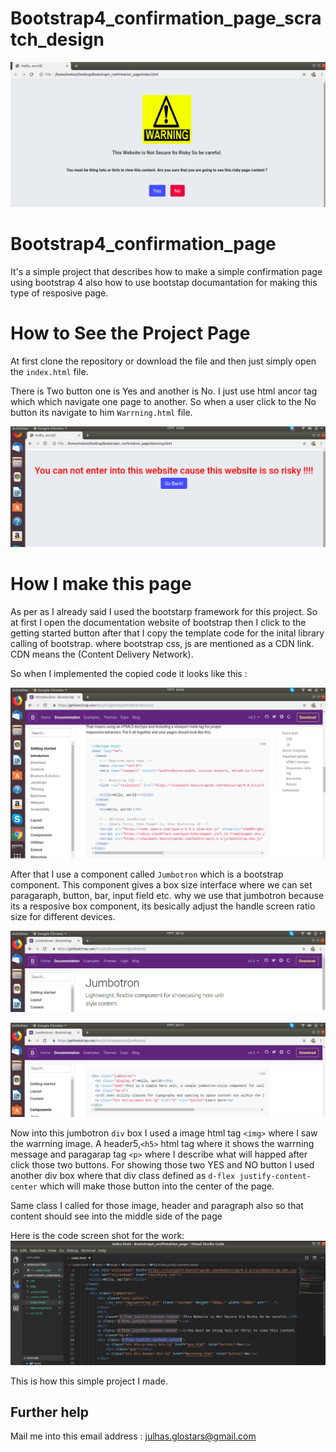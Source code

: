 

# Bootstrap4_confirmation_page_scratch_design




![alt text](https://github.com/Maxyee/Bootstrap4_confirmation_page/blob/master/screenshots/confirm.png)

# Bootstrap4_confirmation_page

It's a simple project that describes how to make a simple confirmation page using bootstrap 4 also how to use bootstap documantation 
for making this type of resposive page.

# How to See the Project Page

At first clone the repository or download the file and then just simply open the `index.html` file.

There is Two button one is Yes and another is No. I just use html ancor tag which <a> which navigate one page to another. So when a user click 
to the No button its navigate to him `Warrning.html` file.

![alt text](https://github.com/Maxyee/Bootstrap4_confirmation_page/blob/master/screenshots/no.png)

# How I make this page

As per as I already said I used the bootstarp framework for this project. So at first I open the documentation website of bootstrap
then I click to the getting started button after that I copy the template code for the inital library calling of bootstrap. where bootstrap
css, js  are mentioned as a CDN link. CDN means the (Content Delivery Network).

So when I implemented the copied code it looks like this :

![alt text](https://github.com/Maxyee/Bootstrap4_confirmation_page/blob/master/screenshots/bootstrapOne.png)

After that I use a component called `Jumbotron` which is a bootstrap component. This component gives a box size interface where
we can set paragaraph, button, bar, input field etc. why we use that jumbotron because its a resposive box component, its besically adjust the 
handle screen ratio size for different devices.

![alt text](https://github.com/Maxyee/Bootstrap4_confirmation_page/blob/master/screenshots/jumboOne.png)

![alt text](https://github.com/Maxyee/Bootstrap4_confirmation_page/blob/master/screenshots/jamboTwo.png)

Now into this jumbotron `div` box I used a image html tag `<img>` where I saw the warrning image. A header5,`<h5>` html tag
where it shows the warrning message and paragarap tag `<p>` where I describe what will happed after click those two buttons.
For showing those two YES and NO button I used another div box where that div class defined as `d-flex justify-content-center`
which will make those button into the center of the page.

Same class I called for those image, header and paragraph also so that content should see into the middle side of the page

Here is the code screen shot for the work:
![alt text](https://github.com/Maxyee/Bootstrap4_confirmation_page/blob/master/screenshots/middlecontent.png)

This is how this simple project I made.


## Further help
Mail me into this email address : julhas.glostars@gmail.com




